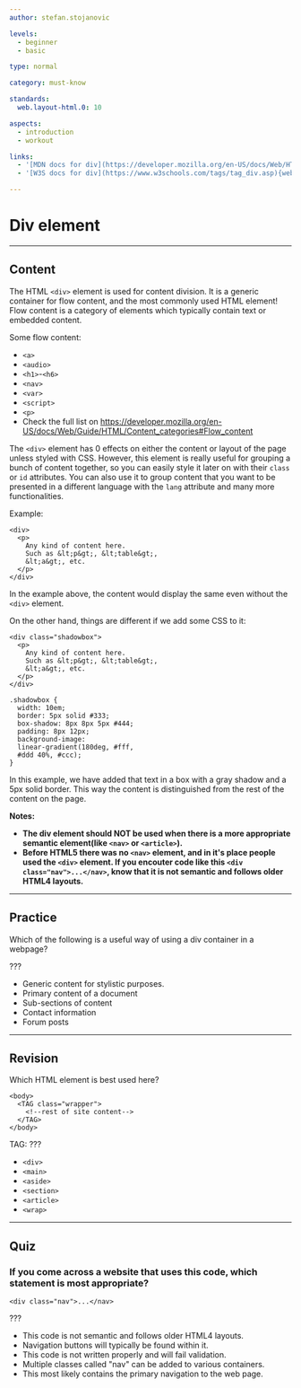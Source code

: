 ```yaml
---
author: stefan.stojanovic

levels:
  - beginner
  - basic

type: normal

category: must-know

standards:
  web.layout-html.0: 10

aspects:
  - introduction
  - workout

links:
  - '[MDN docs for div](https://developer.mozilla.org/en-US/docs/Web/HTML/Element/div){website}'
  - '[W3S docs for div](https://www.w3schools.com/tags/tag_div.asp){website}'

---
```

# Div element
---
## Content

The HTML `<div>` element is used for content division. It is a generic container for flow content, and the most commonly used HTML element! Flow content is a category of elements which typically contain text or embedded content.

Some flow content:
  - `<a>`
  - `<audio>`
  - `<h1>`-`<h6>`
  - `<nav>`
  - `<var>`
  - `<script>`
  - `<p>`
  - Check the full list on https://developer.mozilla.org/en-US/docs/Web/Guide/HTML/Content_categories#Flow_content

The `<div>` element has 0 effects on either the content or layout of the page unless styled with CSS. However, this element is really useful for grouping a bunch of content together, so you can easily style it later on with their `class` or `id` attributes. You can also use it to group content that you want to be presented in a different language with the `lang` attribute and many more functionalities.

Example:
```
<div>
  <p>
    Any kind of content here.
    Such as &lt;p&gt;, &lt;table&gt;,
    &lt;a&gt;, etc.
  </p>
</div>
```

In the example above, the content would display the same even without the `<div>`  element.

On the other hand,  things are different if we add some CSS to it:
```
<div class="shadowbox">
  <p>
    Any kind of content here.
    Such as &lt;p&gt;, &lt;table&gt;,
    &lt;a&gt;, etc.
  </p>
</div>

.shadowbox {
  width: 10em;
  border: 5px solid #333;
  box-shadow: 8px 8px 5px #444;
  padding: 8px 12px;
  background-image:
  linear-gradient(180deg, #fff,
  #ddd 40%, #ccc);
}

```

In this example, we have added that text in a box with a gray shadow and a 5px solid border. This way the content is distinguished from the rest of the content on the page.

**Notes:**
 -  **The div element should NOT be used when there is a more appropriate semantic element(like `<nav>` or `<article>`).**
- **Before HTML5 there was no `<nav>` element, and in it's place people used the `<div>` element. If you encouter code like this `<div class="nav">...</nav>`, know that it is not semantic and follows older HTML4 layouts.**


---
## Practice

Which of the following is a useful way of using a div container in a webpage?

???

* Generic content for stylistic purposes.
* Primary content of a document
* Sub-sections of content
* Contact information
* Forum posts

---
## Revision

Which HTML element is best used here?

```
<body>
  <TAG class="wrapper">
    <!--rest of site content-->
  </TAG>
</body>
```

TAG: ???

 * `<div>`
 * `<main>`
 * `<aside>`
 * `<section>`
 * `<article>`
 * `<wrap>`

---
## Quiz

### If you come across a website that uses this code, which statement is most appropriate?

```
<div class="nav">...</nav>
```

???

 * This code is not semantic and follows older HTML4 layouts.
 * Navigation buttons will typically be found within it.
 * This code is not written properly and will fail validation.
 * Multiple classes called "nav" can be added to various containers.
 * This most likely contains the primary navigation to the web page.
